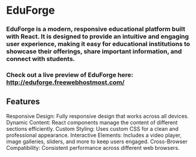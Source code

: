 # EduForge

### EduForge is a modern, responsive educational platform built with React. It is designed to provide an intuitive and engaging user experience, making it easy for educational institutions to showcase their offerings, share important information, and connect with students.

### Check out a live preview of EduForge here: http://eduforge.freewebhostmost.com/ 

## Features
Responsive Design: Fully responsive design that works across all devices.
Dynamic Content: React components manage the content of different sections efficiently.
Custom Styling: Uses custom CSS for a clean and professional appearance.
Interactive Elements: Includes a video player, image galleries, sliders, and more to keep users engaged.
Cross-Browser Compatibility: Consistent performance across different web browsers.
